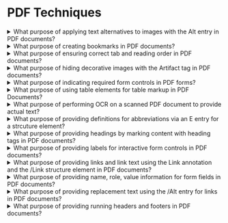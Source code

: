# PDF Techniques

<details>
  <summary>What purpose of applying text alternatives to images with the Alt entry in PDF documents?</summary>

The objective of this technique is to provide text alternatives for images via an /Alt entry in the property list for a Tag. This is normally accomplished using a tool for authoring PDF.

**Procedure:**

1. Verify the images have /Alt entries on an enclosing tag by one of the following:

- Read teh PDF document with a screen reader, listening to hear that the equivalent text is read when tabbing to the non-text object or hearing the alternative text read when reading the content line-by-line.
- Using a PDF editor, check that a text alternative is displayed for each image.
- Use a tool which is capable of showing the /Alt entry value, such as aDesigner, to open the PDF document and view the GUI summary to read the text alternatives for images.
- Use a tool that exposes the document through the accessibility API and verify that images have required text equivalents.

[More >>](https://www.w3.org/WAI/WCAG22/Techniques/pdf/PDF1)

</details>

<details>
  <summary>What purpose of creating bookmarks in PDF documents?</summary>

The intent of this technique is to make it possible for users to locate content using bookmarks in long documents.

A person with cognitive disabilities may prefer a hierarchical outline that provides an overview of the document rather than reading and traversing through many pages. This is also a conventional means of navigating a document that benefits all users.

**Procedure:**

1. Check that the Bookmarks panel displays bookmarks.
2. Check that the bookmarks link to the correct sections in the document.

[More >>](https://www.w3.org/WAI/WCAG22/Techniques/pdf/PDF2)

</details>

<details>
  <summary>What purpose of ensuring correct tab and reading order in PDF documents?</summary>

The intent of this technique is to ensure that users can navigate through content in a logical order that is consistent with the meaning of the content. Correct tab and reading order is typically accomplished using a tool for authoring PDF.

**Procedure:**

1. Verify that the content is in the correct reading order by one of the following:

- Read the PDF document with a screen reader or a tool that reads aloud, listening to hear that each element is read in the correct order.
- Use a tool that exposes the document through the accessibility API, and verify that the reading order is correct.

2. Verify that the tab order is correct for focusable content by one of the following:

- Use the tab key to traverse the focus order in the document.
- Use a tool that is capable of showing the page object entry that specifies the tab order setting to open the PDF document and view the setting.

[More >>](https://www.w3.org/WAI/WCAG22/Techniques/pdf/PDF3)

</details>

<details>
  <summary>What purpose of hiding decorative images with the Artifact tag in PDF documents?</summary>

The purpose of this technique is to show how purely decorative images in PDF documents can be marked so that they can be ignored by Assistive Technology by using the /Artifact tag. This is typically accomplished by using a tool for authoring PDF.

**Procedure:**

1. For an image that is purely decorative, use one of the following to verify that it is marked as an artifact:

- Read the PDF document with a screen reader, listening to hear that the docorative images is not announced when reading the content line-by-line.
- Using a PDF editor, make sure the decorative image is marked as an artifact.
- Reflow the doucment and make sure the decorative image does not appear on the page.
- Use a tool that is capable of showing the /Artifact entry or property list, such as aDesigner, to open the PDF document and verify that decoartive images are marked as artifacts.
- Use a tool that exposes the document through the accessibility API and verify that the decorative image is not exposed through the API.

[More >>](https://www.w3.org/WAI/WCAG22/Techniques/pdf/PDF4)

</details>

<details>
  <summary>What purpose of indicating required form controls in PDF forms?</summary>

The purpose of this technique is to notify the user when a field that must be completed has not been competed in a PDF form. Required fields are implemented using the /Ff entry in the form field's dictionary. This is normally accomplished using a tool for authoring PDFs.

**Procedure:**

1. Check that the required status is indicated in the form contrl's label.
2. Leave the fields blank and submit the form. Check that an alert describing the error is provided.
3. Use a tool that exposes the document through the accessibility API and verify that the required property is indicated.

[More >>](https://www.w3.org/WAI/WCAG22/Techniques/pdf/PDF5)

</details>

<details>
  <summary>What purpose of using table elements for table markup in PDF Documents?</summary>

The purpose of this technique is to show how tables in PDF documents can be marked up so that they are recognized by assistive technology. This is typically accomplished by using a tool for authoring PDF.

**Procedure:**

1. For each table, confirm one of the following:

- Read the PDF document with a screen reader, listening to hear that the tabular information is presented in a way that preserves logical relationships among the table header and data cells.
- Using a PDF editor, verify that the appropriate TR, TH, and TD tags are in the proper reading order and hierarchy in the table tree.
- Use a tool which is capable of showing the table elements to open the PDF document, view the table structure, and verify that it contains the approproate TR, TH, TD structures.
- Use a tool that exposes the document through the accessibility API, and verify that the table structure contains the appropriate TR, TH, and TD structures, and that they are in the proper reading order and hierarchy.

[More >>](https://www.w3.org/WAI/WCAG22/Techniques/pdf/PDF6)

</details>

<details>
  <summary>What purpose of performing OCR on a scanned PDF document to provide actual text?</summary>

The purpose of this technique is to ensure that visually rendered text is presented in such a manner that it can be perceived without its visual presntation interfering with its readability.

**Procedure:**

For each page converted to text using OCR, ensure that the resulting PDF has been converted correctly, using one of the following ways:

1. Read teh PDF document with a screen reader or a tool that reads aloud listening to hear that all text is read correctly and in the correct reading order.
2. Save the document as text and check that the converted text is complete and in the correct reading order.
3. Use a tool that is capable of showing the converted content to open the PDF document and verify that all text was converted and is in the correct reading order.
4. Use a tool that exposes the document through the accessibility API and verify that all text was converted and is in the correct reading order.

[More >>](https://www.w3.org/WAI/WCAG22/Techniques/pdf/PDF7)

</details>

<details>
  <summary>What purpose of providing definitions for abbreviations via an E entry for a strcuture element?</summary>

The purpose of this technique is to provide an expansion or definition of an abbreviation for the first occurrence of the abbreviation. For example, a reference to an abbreviation, such as "WCAG", should be available as "Web Content Accessibility Guidelines (WCAG)" on its first occurrence in a document.

**Procedure:**

Verify that the first occurrence of abbreviations that require expansion text have /E entries on an enclosing tag by one of the following and that both the abbreviation and the expansion text are provided:

- In a PDF editor, locate the tag for the text that is the abbreviation, and check that an expansion or definition is provided for each abbreviaotion in the Expansion Text field in the corresponding tag's properties.
- Read the PDF document with a screen reader, listening to hear that on the first occurence, the abbreviation and expansion are read when the screen reader reads the content line-by-line.
- Use a tool that is capable of showing the /E entry value, such as aDesigner to open the PDF document and view the GUI summary to read the text expansions for abbreviations.
- Use a tool that exposes the document through the accessibility API and verify that the text expaonsion of the abbreviation is properly implemented.

[More >>](https://www.w3.org/WAI/WCAG22/Techniques/pdf/PDF8)

</details>

<details>
  <summary>What purpose of providing headings by marking content with heading tags in PDF documents?</summary>

The purpose of this technique is to show how headings in PDF documents can be marked so that they are recognized by assistive technologies. Headings are marked up using the heading elements (H, H1, H2, ... H6) in the structure tree. This is typically accomplished by using a tool for authoring PDF.

**Procedure:**

For all PDF content that is divied into separate sections, use one of the following to verify that headings are tagged correctly:

- Read the PDF document with a screen reader, listening to hear that the list of headings is announced correctly.
- Using a PDF editor, make sure that headings are tagged correctly.
- Use a tool that is capable of showing the /Headn entries to open the PDF document and verify that headings are tagged correctly.
- Use a tool that exposes the document through the accessibility API and verify that the headings are tagged correctly.

[More >>](https://www.w3.org/WAI/WCAG22/Techniques/pdf/PDF9)

</details>

<details>
  <summary>What purpose of providing labels for interactive form controls in PDF documents?</summary>

The purpose of this technique is to ensure that users of assistive technology are able to perceive form control labels and understand how form controls are used.

**Procedure:**

1. For each form control, verify visually that the label is positioned correctly in relation to the control.
2. For each form control, verify that the name is programmatically associated with the control by one of the following:

- Open the PDF document with a tool that is capable of showing the name assocaited with the control and verify that the name is assocaited correctly with the control.
- Use a tool that exposes the document through the accessibility API, and verify that the name is associated correctly with the control.

[More >>](https://www.w3.org/WAI/WCAG22/Techniques/pdf/PDF10)

</details>

<details>
  <summary>What purpose of providing links and link text using the Link annotation and the /Link structure element in PDF documents?</summary>

The purpose of this technique is to show how link text in PDF documents can be marked up to be recognizable by keyboard and assistive technology users. That is, the link information is programmatically available to user agents so that links are recognizable when presented in a different format. This is typically accomplished by using a tool for authoring PDF.

**Procedure:**

1. Read each PDF document with a screen reader, listening to hear that the link is read correctly and that it describes the purpose of the link.
2. Visually scan the tag tree to verify that the link is tagged correctly and the link text is exposed.
3. Use a tool that is capable of showing the /Link entry value to open the PDF document and view the hyperlink and link text.
4. Use a tool that exposes the document through the accessbility API and verify that the link has the correct link text.
5. Tab to each link and check that it can be followed to its target by pressing Enter.

[More >>](https://www.w3.org/WAI/WCAG22/Techniques/pdf/PDF11)

</details>

<details>
  <summary>What purpose of providing name, role, value information for form fields in PDF documents?</summary>

The purpose of this technique is to ensure that assistive technologies can gather information about and interact with form controls in PDF content.

**Procedure:**

1. For the form control, verify that name, role, and value/state are specified by one of the following:

- Use a screen reader to navigate to the form control and check that it can be activated or that its value can be changed. Verify that the name (tooltip) and role are announced.
- Use a tool capable of showing the form field information to open the PDF doucment and verify that the form control has the correct name, role, value, and state infromation.
- Use a tool that exposes the document through the accessibility API, and verify that the form control has the correct name, role, value, and state infromation.

[More >>](https://www.w3.org/WAI/WCAG22/Techniques/pdf/PDF12)

</details>

<details>
  <summary>What purpose of providing replacement text using the /Alt entry for links in PDF documents?</summary>

The purpose of this technique is to provide replacement link text via the /Alt entry in the property list for a tag. This is usually not necessary, but in some situations, additional information beyond the visible link text is needed particularly for screen reader users. Screen readers can read visible link text, but replacing the screen text with meaningful alternate text for links in a PDF document can make links more accessible.

**Procedure:**

1. For the hyperlink, verify that the alternate link text is properly coded by one of the following:

- Read the PDF document with a screen reader, listening to hear that the alternate link text is read correctly.
- Use a tool that is capable of showing the /Alt entry to open the PDF document and view the hyperlink and alternate link text.
- Use a tool that exposes the doucment through the accessibility API and verify that the alternate link text is the for the link.

[More >>](https://www.w3.org/WAI/WCAG22/Techniques/pdf/PDF13)

</details>

<details>
  <summary>What purpose of providing running headers and footers in PDF documents?</summary>

The purpose of this technique is to help users locate themselves in a doucment by providing running headers and footers via pagination artifacts. This is normally accomplished using a tool for authoring PDF.

**Procedure:**

1. Check that running headers and/or footers are provided and contain information to help users locate themselves within the document.
2. If section headers are used in the running header or footer, check that the section header and the running header or footer are consistent.

[More >>](https://www.w3.org/WAI/WCAG22/Techniques/pdf/PDF14)

</details>
